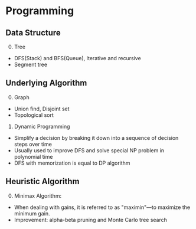 # Programming

## Data Structure
0. Tree
* DFS(Stack) and BFS(Queue), Iterative and recursive
* Segment tree

## Underlying Algorithm
0. Graph
* Union find, Disjoint set
* Topological sort

1. Dynamic Programming
* Simplify a decision by breaking it down into a sequence of decision steps over time
* Usually used to improve DFS and solve special NP problem in polynomial time
* DFS with memorization is equal to DP algorithm

## Heuristic Algorithm
0. Minimax Algorithm:
* When dealing with gains, it is referred to as "maximin"—to maximize the minimum gain.
* Improvement: alpha-beta pruning and Monte Carlo tree search
